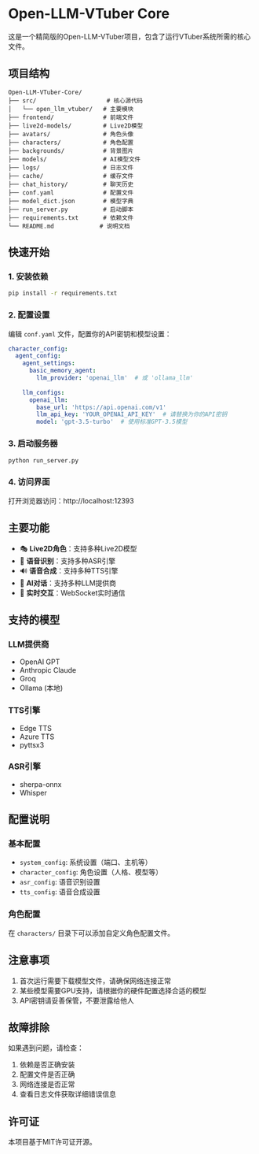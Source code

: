 # Open-LLM-VTuber Core

这是一个精简版的Open-LLM-VTuber项目，包含了运行VTuber系统所需的核心文件。

## 项目结构

```
Open-LLM-VTuber-Core/
├── src/                    # 核心源代码
│   └── open_llm_vtuber/   # 主要模块
├── frontend/              # 前端文件
├── live2d-models/         # Live2D模型
├── avatars/               # 角色头像
├── characters/            # 角色配置
├── backgrounds/           # 背景图片
├── models/                # AI模型文件
├── logs/                  # 日志文件
├── cache/                 # 缓存文件
├── chat_history/          # 聊天历史
├── conf.yaml              # 配置文件
├── model_dict.json        # 模型字典
├── run_server.py          # 启动脚本
├── requirements.txt       # 依赖文件
└── README.md             # 说明文档
```

## 快速开始

### 1. 安装依赖

```bash
pip install -r requirements.txt
```

### 2. 配置设置

编辑 `conf.yaml` 文件，配置你的API密钥和模型设置：

```yaml
character_config:
  agent_config:
    agent_settings:
      basic_memory_agent:
        llm_provider: 'openai_llm'  # 或 'ollama_llm'
    
    llm_configs:
      openai_llm:
        base_url: 'https://api.openai.com/v1'
        llm_api_key: 'YOUR_OPENAI_API_KEY'  # 请替换为你的API密钥
        model: 'gpt-3.5-turbo'  # 使用标准GPT-3.5模型
```

### 3. 启动服务器

```bash
python run_server.py
```

### 4. 访问界面

打开浏览器访问：http://localhost:12393

## 主要功能

- 🎭 **Live2D角色**：支持多种Live2D模型
- 🎤 **语音识别**：支持多种ASR引擎
- 🔊 **语音合成**：支持多种TTS引擎
- 🤖 **AI对话**：支持多种LLM提供商
- 💬 **实时交互**：WebSocket实时通信

## 支持的模型

### LLM提供商
- OpenAI GPT
- Anthropic Claude
- Groq
- Ollama (本地)

### TTS引擎
- Edge TTS
- Azure TTS
- pyttsx3

### ASR引擎
- sherpa-onnx
- Whisper

## 配置说明

### 基本配置
- `system_config`: 系统设置（端口、主机等）
- `character_config`: 角色设置（人格、模型等）
- `asr_config`: 语音识别设置
- `tts_config`: 语音合成设置

### 角色配置
在 `characters/` 目录下可以添加自定义角色配置文件。

## 注意事项

1. 首次运行需要下载模型文件，请确保网络连接正常
2. 某些模型需要GPU支持，请根据你的硬件配置选择合适的模型
3. API密钥请妥善保管，不要泄露给他人

## 故障排除

如果遇到问题，请检查：
1. 依赖是否正确安装
2. 配置文件是否正确
3. 网络连接是否正常
4. 查看日志文件获取详细错误信息

## 许可证

本项目基于MIT许可证开源。

